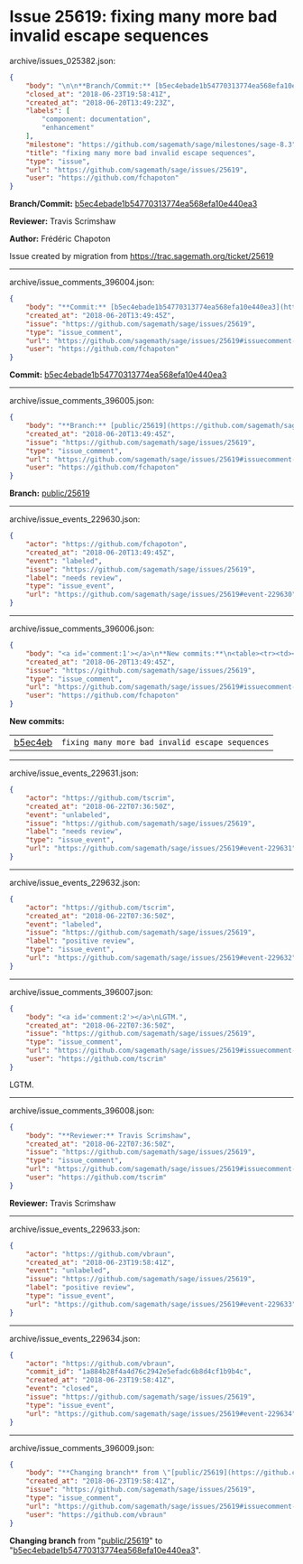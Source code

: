 # Issue 25619: fixing many more bad invalid escape sequences

archive/issues_025382.json:
```json
{
    "body": "\n\n**Branch/Commit:** [b5ec4ebade1b54770313774ea568efa10e440ea3](https://github.com/sagemath/sagetrac-mirror/commit/b5ec4ebade1b54770313774ea568efa10e440ea3)\n\n**Reviewer:** Travis Scrimshaw\n\n**Author:** Fr\u00e9d\u00e9ric Chapoton\n\nIssue created by migration from https://trac.sagemath.org/ticket/25619\n\n",
    "closed_at": "2018-06-23T19:58:41Z",
    "created_at": "2018-06-20T13:49:23Z",
    "labels": [
        "component: documentation",
        "enhancement"
    ],
    "milestone": "https://github.com/sagemath/sage/milestones/sage-8.3",
    "title": "fixing many more bad invalid escape sequences",
    "type": "issue",
    "url": "https://github.com/sagemath/sage/issues/25619",
    "user": "https://github.com/fchapoton"
}
```


**Branch/Commit:** [b5ec4ebade1b54770313774ea568efa10e440ea3](https://github.com/sagemath/sagetrac-mirror/commit/b5ec4ebade1b54770313774ea568efa10e440ea3)

**Reviewer:** Travis Scrimshaw

**Author:** Frédéric Chapoton

Issue created by migration from https://trac.sagemath.org/ticket/25619





---

archive/issue_comments_396004.json:
```json
{
    "body": "**Commit:** [b5ec4ebade1b54770313774ea568efa10e440ea3](https://github.com/sagemath/sagetrac-mirror/commit/b5ec4ebade1b54770313774ea568efa10e440ea3)",
    "created_at": "2018-06-20T13:49:45Z",
    "issue": "https://github.com/sagemath/sage/issues/25619",
    "type": "issue_comment",
    "url": "https://github.com/sagemath/sage/issues/25619#issuecomment-396004",
    "user": "https://github.com/fchapoton"
}
```

**Commit:** [b5ec4ebade1b54770313774ea568efa10e440ea3](https://github.com/sagemath/sagetrac-mirror/commit/b5ec4ebade1b54770313774ea568efa10e440ea3)



---

archive/issue_comments_396005.json:
```json
{
    "body": "**Branch:** [public/25619](https://github.com/sagemath/sagetrac-mirror/tree/public/25619)",
    "created_at": "2018-06-20T13:49:45Z",
    "issue": "https://github.com/sagemath/sage/issues/25619",
    "type": "issue_comment",
    "url": "https://github.com/sagemath/sage/issues/25619#issuecomment-396005",
    "user": "https://github.com/fchapoton"
}
```

**Branch:** [public/25619](https://github.com/sagemath/sagetrac-mirror/tree/public/25619)



---

archive/issue_events_229630.json:
```json
{
    "actor": "https://github.com/fchapoton",
    "created_at": "2018-06-20T13:49:45Z",
    "event": "labeled",
    "issue": "https://github.com/sagemath/sage/issues/25619",
    "label": "needs review",
    "type": "issue_event",
    "url": "https://github.com/sagemath/sage/issues/25619#event-229630"
}
```



---

archive/issue_comments_396006.json:
```json
{
    "body": "<a id='comment:1'></a>\n**New commits:**\n<table><tr><td><a href=\"https://github.com/sagemath/sagetrac-mirror/commit/b5ec4ebade1b54770313774ea568efa10e440ea3\">b5ec4eb</a></td><td><code>fixing many more bad invalid escape sequences</code></td></tr></table>\n",
    "created_at": "2018-06-20T13:49:45Z",
    "issue": "https://github.com/sagemath/sage/issues/25619",
    "type": "issue_comment",
    "url": "https://github.com/sagemath/sage/issues/25619#issuecomment-396006",
    "user": "https://github.com/fchapoton"
}
```

<a id='comment:1'></a>
**New commits:**
<table><tr><td><a href="https://github.com/sagemath/sagetrac-mirror/commit/b5ec4ebade1b54770313774ea568efa10e440ea3">b5ec4eb</a></td><td><code>fixing many more bad invalid escape sequences</code></td></tr></table>




---

archive/issue_events_229631.json:
```json
{
    "actor": "https://github.com/tscrim",
    "created_at": "2018-06-22T07:36:50Z",
    "event": "unlabeled",
    "issue": "https://github.com/sagemath/sage/issues/25619",
    "label": "needs review",
    "type": "issue_event",
    "url": "https://github.com/sagemath/sage/issues/25619#event-229631"
}
```



---

archive/issue_events_229632.json:
```json
{
    "actor": "https://github.com/tscrim",
    "created_at": "2018-06-22T07:36:50Z",
    "event": "labeled",
    "issue": "https://github.com/sagemath/sage/issues/25619",
    "label": "positive review",
    "type": "issue_event",
    "url": "https://github.com/sagemath/sage/issues/25619#event-229632"
}
```



---

archive/issue_comments_396007.json:
```json
{
    "body": "<a id='comment:2'></a>\nLGTM.",
    "created_at": "2018-06-22T07:36:50Z",
    "issue": "https://github.com/sagemath/sage/issues/25619",
    "type": "issue_comment",
    "url": "https://github.com/sagemath/sage/issues/25619#issuecomment-396007",
    "user": "https://github.com/tscrim"
}
```

<a id='comment:2'></a>
LGTM.



---

archive/issue_comments_396008.json:
```json
{
    "body": "**Reviewer:** Travis Scrimshaw",
    "created_at": "2018-06-22T07:36:50Z",
    "issue": "https://github.com/sagemath/sage/issues/25619",
    "type": "issue_comment",
    "url": "https://github.com/sagemath/sage/issues/25619#issuecomment-396008",
    "user": "https://github.com/tscrim"
}
```

**Reviewer:** Travis Scrimshaw



---

archive/issue_events_229633.json:
```json
{
    "actor": "https://github.com/vbraun",
    "created_at": "2018-06-23T19:58:41Z",
    "event": "unlabeled",
    "issue": "https://github.com/sagemath/sage/issues/25619",
    "label": "positive review",
    "type": "issue_event",
    "url": "https://github.com/sagemath/sage/issues/25619#event-229633"
}
```



---

archive/issue_events_229634.json:
```json
{
    "actor": "https://github.com/vbraun",
    "commit_id": "1a884b28f4a4d76c2942e5efadc6b8d4cf1b9b4c",
    "created_at": "2018-06-23T19:58:41Z",
    "event": "closed",
    "issue": "https://github.com/sagemath/sage/issues/25619",
    "type": "issue_event",
    "url": "https://github.com/sagemath/sage/issues/25619#event-229634"
}
```



---

archive/issue_comments_396009.json:
```json
{
    "body": "**Changing branch** from \"[public/25619](https://github.com/sagemath/sagetrac-mirror/tree/public/25619)\" to \"[b5ec4ebade1b54770313774ea568efa10e440ea3](https://github.com/sagemath/sagetrac-mirror/commit/b5ec4ebade1b54770313774ea568efa10e440ea3)\".",
    "created_at": "2018-06-23T19:58:41Z",
    "issue": "https://github.com/sagemath/sage/issues/25619",
    "type": "issue_comment",
    "url": "https://github.com/sagemath/sage/issues/25619#issuecomment-396009",
    "user": "https://github.com/vbraun"
}
```

**Changing branch** from "[public/25619](https://github.com/sagemath/sagetrac-mirror/tree/public/25619)" to "[b5ec4ebade1b54770313774ea568efa10e440ea3](https://github.com/sagemath/sagetrac-mirror/commit/b5ec4ebade1b54770313774ea568efa10e440ea3)".
